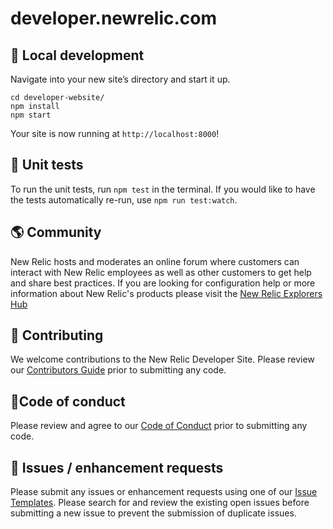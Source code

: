 # developer.newrelic.com

## 🚀 Local development

Navigate into your new site’s directory and start it up.

```shell
cd developer-website/
npm install
npm start
```

Your site is now running at `http://localhost:8000`!

## 📝 Unit tests

To run the unit tests, run `npm test` in the terminal. If you would like to 
have the tests automatically re-run, use `npm run test:watch`.

## 🌎 Community

New Relic hosts and moderates an online forum where customers can interact with 
New Relic employees as well as other customers to get help and share best practices. 
If you are looking for configuration help or more information about New Relic's 
products please visit the [New Relic Explorers Hub](https://discuss.newrelic.com/)


## 🚧 Contributing 

We welcome contributions to the New Relic Developer Site. Please review our
[Contributors Guide](CONTRIBUTING.md) prior to submitting any code. 


## 🚦Code of conduct 

Please review and agree to our [Code of Conduct](CODE_OF_CONDUCT.md) prior to submitting any code.

## 🐛 Issues / enhancement requests

Please submit any issues or enhancement requests using one of our 
[Issue Templates](https://github.com/newrelic/developer-website/issues/new/choose). 
Please search for and review the existing open issues before submitting a new 
issue to prevent the submission of duplicate issues.
